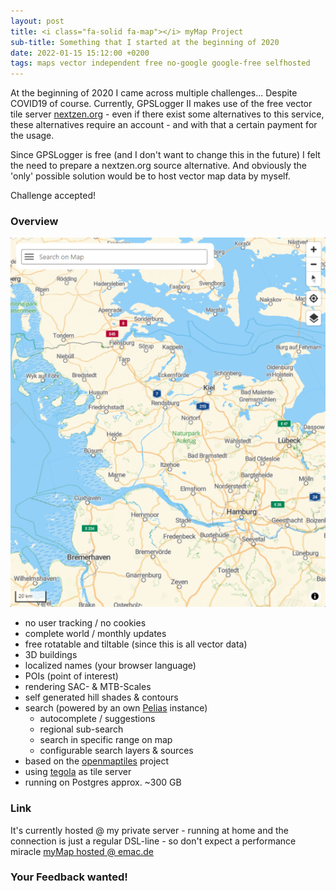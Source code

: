 ```yaml
---
layout: post
title: <i class="fa-solid fa-map"></i> myMap Project
sub-title: Something that I started at the beginning of 2020
date: 2022-01-15 15:12:00 +0200
tags: maps vector independent free no-google google-free selfhosted
---
```

At the beginning of 2020 I came across multiple challenges... Despite COVID19 of course. Currently, GPSLogger II makes
use of the free vector tile server [nextzen.org](https://www.nextzen.org/) - even if there exist some alternatives to
this service, these alternatives require an account - and with that a certain payment for the usage.

Since GPSLogger is free (and I don't want to change this in the future) I felt the need to prepare a nextzen.org
source alternative. And obviously the 'only' possible solution would be to host vector map data by myself.

Challenge accepted!<!--more-->

### Overview
<span class="shot">![shot1](/assets/img/posts/2022_01-mymap.png)</span>
<div style="clear: both;"/>

- no user tracking / no cookies
- complete world / monthly updates
- free rotatable and tiltable (since this is all vector data)
- 3D buildings
- localized names (your browser language)
- POIs (point of interest)
- rendering SAC- & MTB-Scales
- self generated hill shades & contours
- search (powered by an own [Pelias](https://github.com/pelias/pelias) instance)
    - autocomplete / suggestions
    - regional sub-search
    - search in specific range on map
    - configurable search layers & sources
- based on the [openmaptiles](https://github.com/openmaptiles/openmaptiles) project
- using [tegola](https://tegola.io/) as tile server
- running on Postgres approx. ~300 GB

### Link
It's currently hosted @ my private server - running at home and the connection is just a regular DSL-line - so don't
expect a performance miracle [myMap hosted @ emac.de](https://maps.emac.de/) 

### Your Feedback wanted!